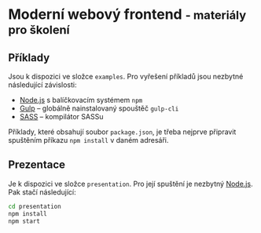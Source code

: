 # Moderní webový frontend <small>- materiály pro školení</small>

## Příklady

Jsou k dispozici ve složce `examples`. Pro vyřešení příkladů jsou nezbytné následující závislosti:

- [Node.js](http://nodejs.org/) s balíčkovacím systémem `npm`
- [Gulp](http://gulpjs.com/) – globálně nainstalovaný spouštěč `gulp-cli`
- [SASS](http://sass-lang.com/) – kompilátor SASSu

Příklady, které obsahují soubor `package.json`, je třeba nejprve připravit spuštěním příkazu `npm install` v daném adresáři.

## Prezentace

Je k dispozici ve složce `presentation`. Pro její spuštění je nezbytný [Node.js](http://nodejs.org/). Pak stačí následující:

```bash
cd presentation
npm install
npm start
```
